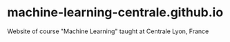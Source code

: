 # machine-learning-centrale.github.io
Website of course "Machine Learning" taught at Centrale Lyon, France
